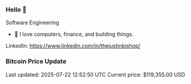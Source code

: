 ### Hello 🤙  

Software Engineering

- 🔭 I love computers, finance, and building things.
  
LinkedIn: https://www.linkedin.com/in/thejustinbishop/  














































































































































































































































































































































































































































































































































































































































































































































































































































































### Bitcoin Price Update
Last updated: 2025-07-22 12:52:50 UTC
Current price: $119,355.00 USD
